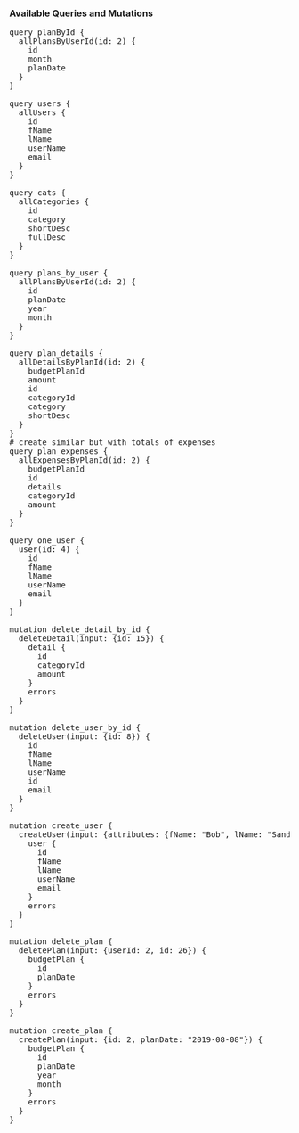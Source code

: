 ### Available Queries and Mutations

<pre>
query planById {
  allPlansByUserId(id: 2) {
    id
    month
    planDate
  }
}

query users {
  allUsers {
    id
    fName
    lName
    userName
    email
  }
}

query cats {
  allCategories {
    id
    category
    shortDesc
    fullDesc
  }
}

query plans_by_user {
  allPlansByUserId(id: 2) {
    id
    planDate
    year
    month
  }
}

query plan_details {
  allDetailsByPlanId(id: 2) {
    budgetPlanId
    amount
    id
    categoryId
    category
    shortDesc
  }
}
# create similar but with totals of expenses
query plan_expenses {
  allExpensesByPlanId(id: 2) {
    budgetPlanId
    id
    details
    categoryId
    amount
  }
}

query one_user {
  user(id: 4) {
    id
    fName
    lName
    userName
    email
  }
}

mutation delete_detail_by_id {
  deleteDetail(input: {id: 15}) {
    detail {
      id
      categoryId
      amount
    }
    errors
  }
}

mutation delete_user_by_id {
  deleteUser(input: {id: 8}) {
    id
    fName
    lName
    userName
    id
    email
  }
}

mutation create_user {
  createUser(input: {attributes: {fName: "Bob", lName: "Sanders", email: "bob@gm.com", userName: "bobsanders", password: "password", passwordConfirmation: "password"}}) {
    user {
      id
      fName
      lName
      userName
      email
    }
    errors
  }
}

mutation delete_plan {
  deletePlan(input: {userId: 2, id: 26}) {
    budgetPlan {
      id
      planDate
    }
    errors
  }
}

mutation create_plan {
  createPlan(input: {id: 2, planDate: "2019-08-08"}) {
    budgetPlan {
      id
      planDate
      year
      month
    }
    errors
  }
}
</pre>